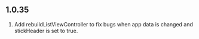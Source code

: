 ## 1.0.35

1. Add rebuildListViewController to fix bugs when app data is changed and stickHeader is set to true.
